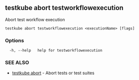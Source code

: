 ## testkube abort testworkflowexecution

Abort test workflow execution

```
testkube abort testworkflowexecution <executionName> [flags]
```

### Options

```
  -h, --help   help for testworkflowexecution
```

### SEE ALSO

* [testkube abort](testkube_abort.md)	 - Abort tests or test suites

